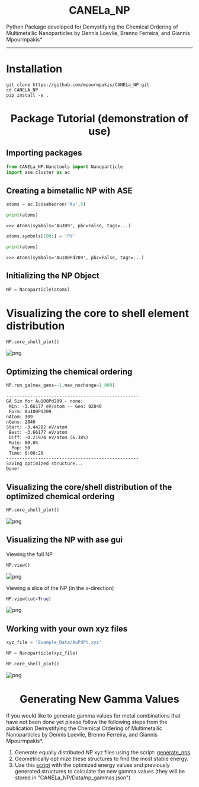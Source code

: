 <h1 align="center">CANELa_NP</h1>

Python Package developed for Demystifying the Chemical Ordering of Multimetallic Nanoparticles by Dennis Loevlie, Brenno Ferreira, and Giannis Mpourmpakis*

-------
# Installation 

```
git clone https://github.com/mpourmpakis/CANELa_NP.git
cd CANELA_NP
pip install -e .
```

<h1 align="center">Package Tutorial (demonstration of use)</h1>


## Importing packages

```python
from CANELa_NP.Nanotools import Nanoparticle
import ase.cluster as ac
```

## Creating a bimetallic NP with ASE 


```python
atoms = ac.Icosahedron('Au',5) 
```


```python
print(atoms)
```




    >>> Atoms(symbols='Au309', pbc=False, tags=...)




```python
atoms.symbols[100:] = 'Pd'
```


```python
print(atoms)
```




    >>> Atoms(symbols='Au100Pd209', pbc=False, tags=...)



## Initializing the NP Object


```python
NP = Nanoparticle(atoms)
```

# Visualizing the core to shell element distribution


```python
NP.core_shell_plot()
```


    
![png](README_Notebook_files/README_Notebook_10_0.png)
    


## Optimizing the chemical ordering


```python
NP.run_ga(max_gens=-1,max_nochange=1_000)
```

    --------------------------------------------------
    GA Sim for Au100Pd209 - none:
     Min: -3.66177 eV/atom -- Gen: 02840
     Form: Au100Pd209
    nAtom: 309
    nGens: 2840
    Start: -3.44202 eV/atom
     Best: -3.66177 eV/atom
     Diff: -0.21974 eV/atom (6.38%)
     Mute: 80.0%
      Pop: 50
     Time: 0:00:28
    --------------------------------------------------
    Saving optimized structure...
    Done!


## Visualizing the core/shell distribution of the optimized chemical ordering


```python
NP.core_shell_plot()
```


    
![png](README_Notebook_files/README_Notebook_14_0.png)
    


## Visualizing the NP with ase gui

Viewing the full NP


```python
NP.view()
```

![png](README_Notebook_files/full_np.png)


Viewing a slice of the NP (in the x-direction)


```python
NP.view(cut=True)
```

![png](README_Notebook_files/half_np.png)

## Working with your own xyz files


```python
xyz_file = 'Example_Data/AuPdPt.xyz'
```


```python
NP = Nanoparticle(xyz_file)
```


```python
NP.core_shell_plot()
```


    
![png](README_Notebook_files/README_Notebook_23_0.png)
    
<h1 align="center">Generating New Gamma Values</h1>

If you would like to generate gamma values for metal combinations that have not been done yet please follow the following steps from the publication Demystifying the Chemical Ordering of Multimetallic Nanoparticles by Dennis Loevlie, Brenno Ferreira, and Giannis Mpourmpakis*.  

1. Generate equally distributed NP xyz files using the script: [generate_nps](CANELa_NP/Setup_NPs_for_DFT.py)
2. Geometrically optimize these structures to find the most stable energy.  
3. Use this [script](CANELa_NP/Gamma_Value_Calc.py) with the optimized energy values and previously generated structures to calculate the new gamma values (they will be stored in "CANELa_NP/Data/np_gammas.json")
